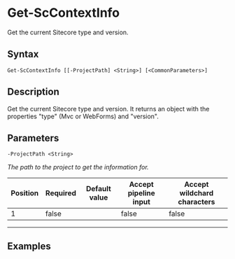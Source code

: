

# Get-ScContextInfo

Get the current Sitecore type and version.
## Syntax

    Get-ScContextInfo [[-ProjectPath] <String>] [<CommonParameters>]


## Description

Get the current Sitecore type and version.
It returns an object with the properties "type" (Mvc or WebForms) and "version".





## Parameters

    
    -ProjectPath <String>
_The path to the project to get the information for._

| Position | Required | Default value | Accept pipeline input | Accept wildchard characters |
| -------- | -------- | ------------- | --------------------- | --------------------------- |
| 1 | false |  | false | false |


----

    

## Examples


